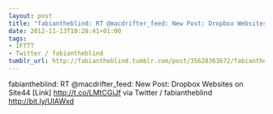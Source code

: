 ```yaml
---
layout: post
title: "fabiantheblind: RT @macdrifter_feed: New Post: Dropbox Websites on Site44"
date: 2012-11-13T10:28:41+01:00
tags:
- IFTTT
- Twitter / fabiantheblind
tumblr_url: http://fabiantheblind.tumblr.com/post/35628363672/fabiantheblind-rt-macdrifter-feed-new-post-dropbox
---
```

fabiantheblind: RT @macdrifter_feed: New Post: Dropbox Websites on Site44 [Link] http://t.co/LMtCGiJf
via Twitter / fabiantheblind http://bit.ly/UlAWxd
